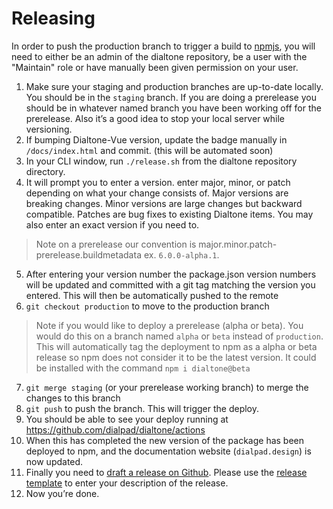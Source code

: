 # Releasing

In order to push the production branch to trigger a build to [npmjs](https://npmjs.com), you will need to either be an admin of the dialtone repository, be a user with the "Maintain" role or have manually been given permission on your user.

1. Make sure your staging and production branches are up-to-date locally. You should be in the `staging` branch. If you are doing a prerelease you should be in whatever named branch you have been working off for the prerelease. Also it’s a good idea to stop your local server while versioning.
2. If bumping Dialtone-Vue version, update the badge manually in `/docs/index.html` and commit. (this will be automated soon)
3. In your CLI window, run `./release.sh` from the dialtone repository directory.
4. It will prompt you to enter a version. enter major, minor, or patch depending on what your change consists of. Major versions are breaking changes. Minor versions are large changes but backward compatible. Patches are bug fixes to existing Dialtone items. You may also enter an exact version if you need to.
> Note on a prerelease our convention is major.minor.patch-prerelease.buildmetadata ex. `6.0.0-alpha.1`.
5. After entering your version number the package.json version numbers will be updated and committed with a git tag matching the version you entered. This will then be automatically pushed to the remote
6. `git checkout production` to move to the production branch
> Note if you would like to deploy a prerelease (alpha or beta). You would do this on a branch named `alpha` or `beta` instead of `production`. This will automatically tag the deployment to npm as a alpha or beta release so npm does not consider it to be the latest version. It could be installed with the command `npm i dialtone@beta`
7. `git merge staging` (or your prerelease working branch) to merge the changes to this branch
8. `git push` to push the branch. This will trigger the deploy.
9. You should be able to see your deploy running at https://github.com/dialpad/dialtone/actions
10. When this has completed the new version of the package has been deployed to npm, and the documentation website (`dialpad.design`) is now updated.
11. Finally you need to [draft a release on Github](https://github.com/dialpad/dialtone/releases/new). Please use the [release template](https://raw.githubusercontent.com/dialpad/dialtone/staging/.github/release_template.md) to enter your description of the release.
12. Now you’re done.
